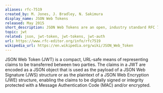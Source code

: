 ```yaml
---
aliases: rfc-7519
created_by: M. Jones, J. Bradley, N. Sakimura
display_name: JSON Web Tokens
released: May 2015
short_description: JSON Web Tokens are an open, industry standard RFC 7519 method for representing claims securely between two parties.
topic: jwt
related: json, jwt-token, jwt-tokens, jwt-auth
url: https://www.rfc-editor.org/info/rfc7519
wikipedia_url: https://en.wikipedia.org/wiki/JSON_Web_Token
---
```

JSON Web Token (JWT) is a compact, URL-safe means of representing claims to be transferred between two parties.  The claims in a JWT are encoded as a JSON object that is used as the payload of a JSON Web Signature (JWS) structure or as the plaintext of a JSON Web Encryption (JWE) structure, enabling the claims to be digitally signed or integrity protected with a Message Authentication Code (MAC) and/or encrypted.
